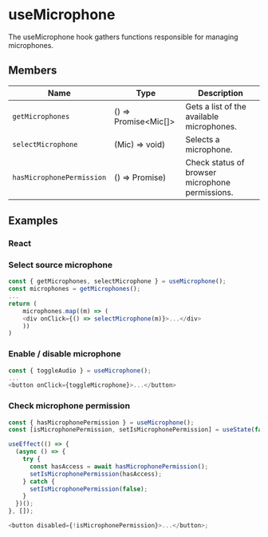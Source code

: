# useMicrophone

The useMicrophone hook gathers functions responsible for managing microphones.

## Members

| Name                      | Type                    | Description                                     |
| ------------------------- | ----------------------- | ----------------------------------------------- |
| `getMicrophones`          | () => Promise<Mic[]>    | Gets a list of the available microphones.       |
| `selectMicrophone`        | (Mic) => void)          | Selects a microphone.                           |
| `hasMicrophonePermission` | () => Promise<boolean>) | Check status of browser microphone permissions. |

## Examples

### React

### Select source microphone

```javascript
const { getMicrophones, selectMicrophone } = useMicrophone();
const microphones = getMicrophones();
...
return (
    microphones.map((m) => (
    <div onClick={() => selectMicrophone(m)}>...</div>
    ))
)
```

### Enable / disable microphone

```javascript
const { toggleAudio } = useMicrophone();
...
<button onClick={toggleMicrophone}>...</button>
```

### Check microphone permission

```javascript
const { hasMicrophonePermission } = useMicrophone();
const [isMicrophonePermission, setIsMicrophonePermission] = useState(false);

useEffect(() => {
  (async () => {
    try {
      const hasAccess = await hasMicrophonePermission();
      setIsMicrophonePermission(hasAccess);
    } catch {
      setIsMicrophonePermission(false);
    }
  })();
}, []);

<button disabled={!isMicrophonePermission}>...</button>;
```
